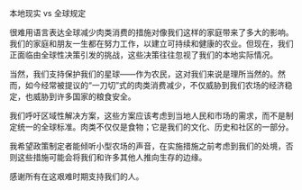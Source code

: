 本地现实 vs 全球规定

很难用语言表达全球减少肉类消费的措施对像我们这样的家庭带来了多大的影响。我们的家庭和朋友一生都在努力工作，以建立可持续和健康的农业。但现在，我们正面临由全球性决策引发的挑战，这些决策往往忽视了我们的本地实际情况。

当然，我们支持保护我们的星球——作为农民，这对我们来说是理所当然的。然而，如今经常被提议的“一刀切”式的肉类消费减少，不仅威胁到我们农场的经济稳定，也威胁到许多国家的粮食安全。

我们呼吁区域性解决方案，这些方案应该考虑到当地人民和市场的需求，而不是制定统一的全球标准。肉类不仅仅是食物；它是我们的文化、历史和社区的一部分。

我希望政策制定者能倾听小型农场的声音，在实施措施之前考虑到我们的处境，否则这些措施可能会将我们和许多其他人推向生存的边缘。

感谢所有在这艰难时期支持我们的人。
